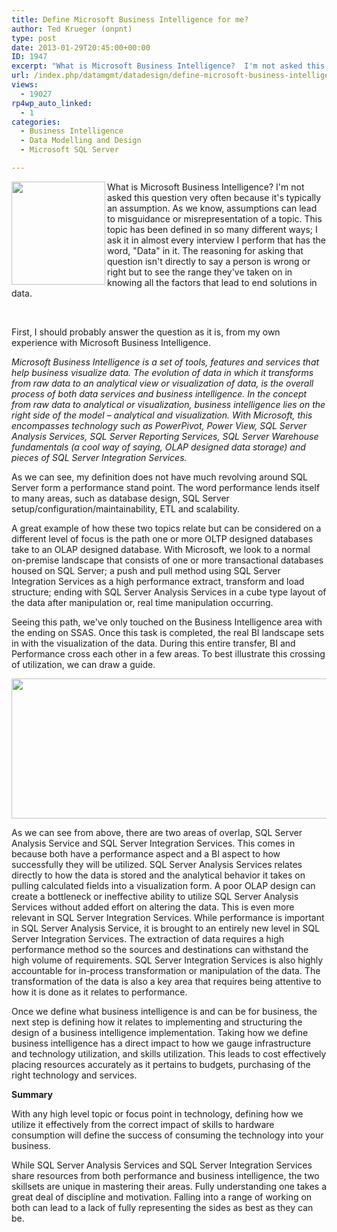 ```yaml
---
title: Define Microsoft Business Intelligence for me?
author: Ted Krueger (onpnt)
type: post
date: 2013-01-29T20:45:00+00:00
ID: 1947
excerpt: "What is Microsoft Business Intelligence?  I'm not asked this question very often because it's typically an assumption.  As we know, assumptions can lead to misguidance or misrepresentation of a topic. This topic has been defined in so many different way&hellip;"
url: /index.php/datamgmt/datadesign/define-microsoft-business-intelligence-for/
views:
  - 19027
rp4wp_auto_linked:
  - 1
categories:
  - Business Intelligence
  - Data Modelling and Design
  - Microsoft SQL Server

---
```

<div class="image_block">
  <a href="https://lessthandot.z19.web.core.windows.net/wp-content/uploads/blogs/DataMgmt/-215.png?mtime=1359498894"><img alt="" src="https://lessthandot.z19.web.core.windows.net/wp-content/uploads/blogs/DataMgmt/-215.png?mtime=1359498894" width="150" height="165" align="left" /></a>
</div>

What is Microsoft Business Intelligence? I'm not asked this question very often because it's typically an assumption. As we know, assumptions can lead to misguidance or misrepresentation of a topic. This topic has been defined in so many different ways; I ask it in almost every interview I perform that has the word, "Data" in it. The reasoning for asking that question isn't directly to say a person is wrong or right but to see the range they've taken on in knowing all the factors that lead to end solutions in data. 

 

First, I should probably answer the question as it is, from my own experience with Microsoft Business Intelligence. 

_Microsoft Business Intelligence is a set of tools, features and services that help business visualize data. The evolution of data in which it transforms from raw data to an analytical view or visualization of data, is the overall process of both data services and business intelligence. In the concept from raw data to analytical or visualization, business intelligence lies on the right side of the model – analytical and visualization. With Microsoft, this encompasses technology such as PowerPivot, Power View, SQL Server Analysis Services, SQL Server Reporting Services, SQL Server Warehouse fundamentals (a cool way of saying, OLAP designed data storage) and pieces of SQL Server Integration Services._

As we can see, my definition does not have much revolving around SQL Server form a performance stand point. The word performance lends itself to many areas, such as database design, SQL Server setup/configuration/maintainability, ETL and scalability. 

A great example of how these two topics relate but can be considered on a different level of focus is the path one or more OLTP designed databases take to an OLAP designed database. With Microsoft, we look to a normal on-premise landscape that consists of one or more transactional databases housed on SQL Server; a push and pull method using SQL Server Integration Services as a high performance extract, transform and load structure; ending with SQL Server Analysis Services in a cube type layout of the data after manipulation or, real time manipulation occurring. 

Seeing this path, we've only touched on the Business Intelligence area with the ending on SSAS. Once this task is completed, the real BI landscape sets in with the visualization of the data. During this entire transfer, BI and Performance cross each other in a few areas. To best illustrate this crossing of utilization, we can draw a guide. 

<div class="image_block">
  <a href="https://lessthandot.z19.web.core.windows.net/wp-content/uploads/blogs/DataMgmt/-214.png?mtime=1359498781"><img alt="" src="https://lessthandot.z19.web.core.windows.net/wp-content/uploads/blogs/DataMgmt/-214.png?mtime=1359498781" width="839" height="224" /></a>
</div>

As we can see from above, there are two areas of overlap, SQL Server Analysis Service and SQL Server Integration Services. This comes in because both have a performance aspect and a BI aspect to how successfully they will be utilized. SQL Server Analysis Services relates directly to how the data is stored and the analytical behavior it takes on pulling calculated fields into a visualization form. A poor OLAP design can create a bottleneck or ineffective ability to utilize SQL Server Analysis Services without added effort on altering the data. This is even more relevant in SQL Server Integration Services. While performance is important in SQL Server Analysis Service, it is brought to an entirely new level in SQL Server Integration Services. The extraction of data requires a high performance method so the sources and destinations can withstand the high volume of requirements. SQL Server Integration Services is also highly accountable for in-process transformation or manipulation of the data. The transformation of the data is also a key area that requires being attentive to how it is done as it relates to performance. 

Once we define what business intelligence is and can be for business, the next step is defining how it relates to implementing and structuring the design of a business intelligence implementation. Taking how we define business intelligence has a direct impact to how we gauge infrastructure and technology utilization, and skills utilization. This leads to cost effectively placing resources accurately as it pertains to budgets, purchasing of the right technology and services. 

**Summary**

With any high level topic or focus point in technology, defining how we utilize it effectively from the correct impact of skills to hardware consumption will define the success of consuming the technology into your business. 

While SQL Server Analysis Services and SQL Server Integration Services share resources from both performance and business intelligence, the two skillsets are unique in mastering their areas. Fully understanding one takes a great deal of discipline and motivation. Falling into a range of working on both can lead to a lack of fully representing the sides as best as they can be.